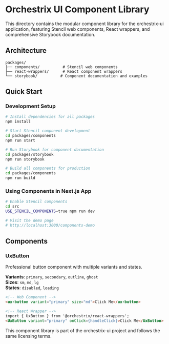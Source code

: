 # Orchestrix UI Component Library

This directory contains the modular component library for the orchestrix-ui application, featuring Stencil web components, React wrappers, and comprehensive Storybook documentation.

## Architecture

```
packages/
├── components/          # Stencil web components
├── react-wrappers/      # React component wrappers
└── storybook/          # Component documentation and examples
```

## Quick Start

### Development Setup
```bash
# Install dependencies for all packages
npm install

# Start Stencil component development
cd packages/components
npm run start

# Run Storybook for component documentation
cd packages/storybook
npm run storybook

# Build all components for production
cd packages/components
npm run build
```

### Using Components in Next.js App
```bash
# Enable Stencil components
cd src
USE_STENCIL_COMPONENTS=true npm run dev

# Visit the demo page
# http://localhost:3000/components-demo
```

## Components

### UxButton
Professional button component with multiple variants and states.

**Variants**: `primary`, `secondary`, `outline`, `ghost`  
**Sizes**: `sm`, `md`, `lg`  
**States**: `disabled`, `loading`

```html
<!-- Web Component -->
<ux-button variant="primary" size="md">Click Me</ux-button>

<!-- React Wrapper -->
import { UxButton } from '@orchestrix/react-wrappers';
<UxButton variant="primary" onClick={handleClick}>Click Me</UxButton>
```

This component library is part of the orchestrix-ui project and follows the same licensing terms.

